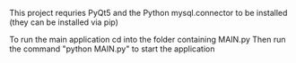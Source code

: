 This project requries PyQt5 and the Python mysql.connector to be installed
(they can be installed via pip)

To run the main application cd into the folder containing MAIN.py
Then run the command "python MAIN.py" to start the application